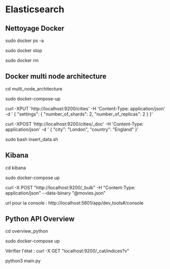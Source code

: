 # Elasticsearch

## Nettoyage Docker

sudo docker ps -a

sudo docker stop

sudo docker rm

## Docker multi node architecture

cd multi_node_architecture

sudo docker-compose-up

curl -XPUT 'http://localhost:9200/cities' -H 'Content-Type: application/json' -d '
{
  "settings": {
    "number_of_shards": 2,
    "number_of_replicas": 2
  }
}'

curl -XPOST 'http://localhost:9200/cities/_doc' -H 'Content-Type: application/json' -d '
{
  "city": "London",
  "country": "England"
}'

sudo bash insert_data.sh

## Kibana

cd kibana

sudo docker-compose up

curl -X POST "http://localhost:9200/_bulk" -H "Content-Type: application/json" --data-binary "@movies.json"

url pour la console : http://localhost:5601/app/dev_tools#/console

## Python API Overview

cd overview_python

sudo docker-compose up

Vérifier l'état : curl -X GET "localhost:9200/_cat/indices?v" 

python3 main.py